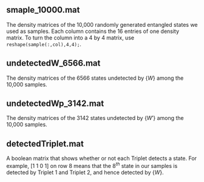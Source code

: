 ## smaple_10000.mat
The density matrices of the 10,000 randomly generated entangled states we used as samples. Each column contains the 16 entries of one density matrix. To turn the column into a 4 by 4 matrix, use `reshape(sample(:,col),4,4);`.

## undetectedW_6566.mat
The density matrices of the 6566 states undetected by $\lbrace W \rbrace$ among the 10,000 samples.

## undetectedWp_3142.mat
The density matrices of the 3142 states undetected by $\lbrace W' \rbrace$ among the 10,000 samples.

## detectedTriplet.mat
A boolean matrix that shows whether or not each Triplet detects a state. For example, [1 1 0 1] on row 8 means that the $8^{th}$ state in our samples is detected by Triplet 1 and Triplet 2, and hence detected by $\lbrace W \rbrace$.
